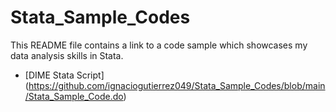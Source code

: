 # Stata_Sample_Codes

This README file contains a link to a code sample which showcases my data analysis skills in Stata.

* [DIME Stata Script] (https://github.com/ignaciogutierrez049/Stata_Sample_Codes/blob/main/Stata_Sample_Code.do)
